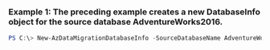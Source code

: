 ### Example 1: The preceding example creates a new DatabaseInfo object for the source database AdventureWorks2016.
```powershell
PS C:\> New-AzDataMigrationDatabaseInfo -SourceDatabaseName AdventureWorks2016
```

